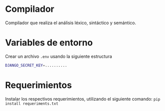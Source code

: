 # Compilador
Compilador que realiza el análisis léxico, sintáctico y semántico.

# Variables de entorno
Crear un archivo `.env` usando la siguiente estructura

```bash
DJANGO_SECRET_KEY=..........
```

# Requerimientos
Instalar los respectivos requerimientos, utilizando el siguiente comando: `pip install requeriments.txt`
